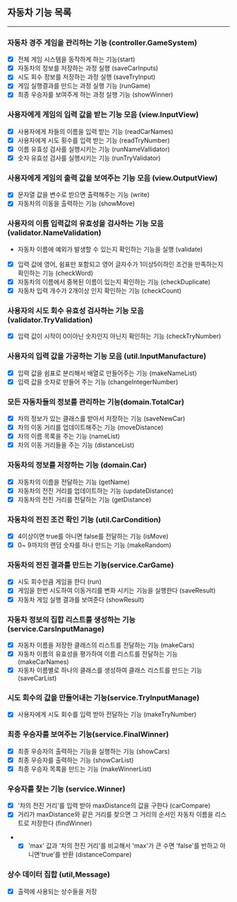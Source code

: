## 자동차 기능 목록

-----------------

### 자동차 경주 게임을 관리하는 기능 (controller.GameSystem)

- [x] 전체 게임 시스템을 동작하게 하는 기능(start)
- [x] 자동차의 정보를 저장하는 과정 실행 (saveCarInputs)
- [x] 시도 회수 정보를 저장하는 과정 실행 (saveTryInput)
- [x] 게임 실행결과를 만드는 과정 실행 기능 (runGame)
- [x] 최종 우승자를 보여주게 하는 과정 실행 기능 (showWinner)

### 사용자에게 게임의 입력 값을 받는 기능 모음 (view.InputView)

- [x] 사용자에게 차들의 이름을 입력 받는 기능 (readCarNames)
- [x] 사용자에게 시도 횟수를 입력 받는 기능 (readTryNumber)
- [x] 이름 유효성 검사를 실행시키는 기능 (runNameVallidator)
- [x] 숫자 유효성 검사를 실행시키는 기능 (runTryValidator)

### 사용자에게 게임의 출력 값을 보여주는 기능 모음 (view.OutputView)

- [x] 문자열 값을 변수로 받으면 출력해주는 기능 (write)
- [x] 자동차의 이동을 출력하는 기능 (showMove)

### 사용자의 이름 입력값의 유효성을 검사하는 기능 모음 (validator.NameValidation)

- 자동차 이름에 예외가 발생할 수 있는지 확인하는 기능을 실행 (validate)
- [x] 입력 값에 영어, 쉼표만 포함되고 영어 글자수가 1이상5이하인 조건을 만족하는지 확인하는 기능 (checkWord)
- [x] 자동차의 이름에서 중복된 이름이 있는지 확인하는 기능 (checkDuplicate)
- [x] 자동차 입력 개수가 2개이상 인지 확인하는 기능 (checkCount)

### 사용자의 시도 회수 유효성 검사하는 기능 모음 (validator.TryValidation)

- [x] 입력 값이 시작이 0이아닌 숫자인지 아닌지 확인하는 기능 (checkTryNumber)

### 사용자의 입력 값을 가공하는 기능 모음 (util.InputManufacture)

- [x] 입력 값을 쉼표로 분리해서 배열로 만들어주는 기능 (makeNameList)
- [x] 입력 값을 숫자로 만들어 주는 기능 (changeIntegerNumber)

### 모든 자동차들의 정보를 관리하는 기능(domain.TotalCar)

- [x] 차의 정보가 있는 클래스를 받아서 저장하는 기능 (saveNewCar)
- [x] 차의 이동 거리를 업데이트해주는 기능 (moveDistance)
- [x] 차의 이름 목록을 주는 기능 (nameList)
- [x] 차의 이동 거리들을 주는 기능 (distanceList)

### 자동차의 정보를 저장하는 기능 (domain.Car)

- [x] 자동차의 이름을 전달하는 기능 (getName)
- [x] 자동차의 전진 거리를 업데이트하는 기능 (updateDistance)
- [x] 자동차의 전진 거리를 전달하는 기능 (getDistance)

### 자동차의 전진 조건 확인 기능 (util.CarCondition)

- [x] 4이상이면 true를 아니면 false를 전달하는 기능 (isMove)
- [x] 0~ 9까지의 랜덤 숫자를 하나 만드는 기능 (makeRandom)

### 자동차의 전진 결과를 만드는 기능(service.CarGame)

- [x] 시도 회수만큼 게임을 한다 (run)
- [x] 게임을 한번 시도하여 이동거리를 변화 시키는 기능을 실행한다 (saveResult)
- [x] 자동차 게임 실행 결과를 보여준다 (showResult)

### 자동차 정보의 집합 리스트를 생성하는 기능(service.CarsInputManage)

- [x] 자동차 이름을 저장한 클래스의 리스트를 전달하는 기능 (makeCars)
- [x] 자동차 이름의 유효성을 평가하여 이름 리스트를 전달하는 기능 (makeCarNames)
- [x] 자동차 이름별로 하나의 클래스를 생성하여 클래스 리스트를 만드는 기능 (saveCarList)

### 시도 회수의 값을 만들어내는 기능(service.TryInputManage)

- [x] 사용자에게 시도 회수를 입력 받아 전달하는 기능 (makeTryNumber)

### 최종 우승자를 보여주는 기능(service.FinalWinner)

- [x] 최종 우승자의 출력하는 기능을 실행하는 기능 (showCars)
- [x] 최종 우승자를 출력하는 기능 (showCarList)
- [x] 최종 우승자 목록을 만드는 기능 (makeWinnerList)

### 우승자를 찾는 기능 (service.Winner)

- [x] '차의 전진 거리'를 입력 받아 maxDistance의 값을 구한다 (carCompare)
- [x] 거리가 maxDistance와 같은 거리를 찾으면 그 거리의 순서인 자동차 이름을 리스트로 저장한다 (findWinner)
-
    - [x] 'max' 값과 '차의 전진 거리'를 비교해서 'max'가 큰 수면 'false'를 반하고 아니면'true'를 반환 (distanceCompare)

### 상수 데이터 집합 (util,Message)

- [x] 출력에 사용되는 상수들을 저장